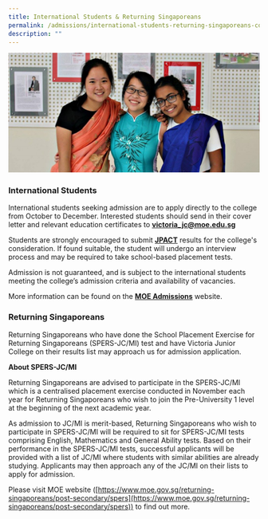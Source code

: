 ```yaml
---
title: International Students & Returning Singaporeans
permalink: /admissions/international-students-returning-singaporeans-content/
description: ""
---
```

![](/images/International-Students-_-Returning-Singaporeans-2-1024x487.jpg)
### International Students

International students seeking admission are to apply directly to the college from October to December. Interested students should send in their cover letter and relevant education certificates to [**victoria_jc@moe.edu.sg**](mailto:victoria_jc@moe.edu.sg)

Students are strongly encouraged to submit [**JPACT**](http://pact.sg/index.php?option=com_content&view=article&id=59&Itemid=95) results for the college's consideration. If found suitable, the student will undergo an interview process and may be required to take school-based placement tests.

Admission is not guaranteed, and is subject to the international students meeting the college’s admission criteria and availability of vacancies.

More information can be found on the [**MOE Admissions**](https://www.moe.gov.sg/post-secondary/admissions) website.

### Returning Singaporeans

Returning Singaporeans who have done the School Placement Exercise for Returning Singaporeans (SPERS-JC/MI) test and have Victoria Junior College on their results list may approach us for admission application.

**About SPERS-JC/MI**  

Returning Singaporeans are advised to participate in the SPERS-JC/MI which is a centralised placement exercise conducted in November each year for Returning Singaporeans who wish to join the Pre-University 1 level at the beginning of the next academic year.

As admission to JC/MI is merit-based, Returning Singaporeans who wish to participate in SPERS-JC/MI will be required to sit for SPERS-JC/MI tests comprising English, Mathematics and General Ability tests. Based on their performance in the SPERS-JC/MI tests, successful applicants will be provided with a list of JC/MI where students with similar abilities are already studying. Applicants may then approach any of the JC/MI on their lists to apply for admission.

Please visit MOE website ([https://www.moe.gov.sg/returning-singaporeans/post-secondary/spers](https://www.moe.gov.sg/returning-singaporeans/post-secondary/spers)) to find out more.